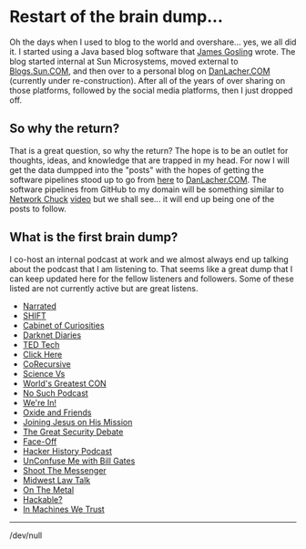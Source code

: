 # Restart of the brain dump...

Oh the days when I used to blog to the world and overshare... yes, we all did it.  I started using a Java based blog software that [James Gosling](https://nighthacks.com) wrote.  The blog started internal at Sun Microsystems, moved external to [Blogs.Sun.COM](https://blogs.sun.com), and then over to a personal blog on [DanLacher.COM](https://danlacher.com) (currently under re-construction).  After all of the years of over sharing on those platforms, followed by the social media platforms, then I just dropped off.

## So why the return?

That is a great question, so why the return?  The hope is to be an outlet for thoughts, ideas, and knowledge that are trapped in my head.  For now I will get the data dumpped into the "posts" with the hopes of getting the software pipelines stood up to go from [here](https://github.com/danlacher/ScriptsDotFileSamples/tree/master/Posts) to [DanLacher.COM](https://danlacher.com).  The software pipelines from GitHub to my domain will be something similar to [Network Chuck](https://networkchuck.com/) [video](https://www.youtube.com/watch?v=dnE7c0ELEH8) but we shall see... it will end up being one of the posts to follow.

## What is the first brain dump?

I co-host an internal podcast at work and we almost always end up talking about the podcast that I am listening to.  That seems like a great dump that I can keep updated here for the fellow listeners and followers.  Some of these listed are not currently active but are great listens.

- [Narrated](https://open.spotify.com/show/6QefEeY1IKYVn5w6nUV83Y)
- [SHIFT](https://open.spotify.com/show/3eydC9n3QFyXumyB8TEjhT)
- [Cabinet of Curiosities](https://www.grimandmild.com/curiosities)
- [Darknet Diaries](https://darknetdiaries.com)
- [TED Tech](https://www.ted.com/podcasts/ted-tech)
- [Click Here](https://therecord.media/podcast)
- [CoRecursive](https://corecursive.com/)
- [Science Vs](https://gimletmedia.com/shows/science-vs)
- [World's Greatest CON](https://worldsgreatestcon.fireside.fm/)
- [No Such Podcast](https://www.nsa.gov/podcast/)
- [We're In!](https://www.synack.com/were-in-podcast/)
- [Oxide and Friends](https://oxide.computer/podcasts/oxide-and-friends)
- [Joining Jesus on His Mission](https://open.spotify.com/show/4FgFRGtZzdLUpfEuwd3Z9X)
- [The Great Security Debate](https://greatsecuritydebate.net/)
- [Face-Off](https://open.spotify.com/show/1XnPbxcS20PCgamDoEmEba)
- [Hacker History Podcast](https://hackerhistory.com/)
- [UnConfuse Me with Bill Gates](https://www.gatesnotes.com/Podcast)
- [Shoot The Messenger](https://open.spotify.com/show/7bH2BhTlTBqfTL3MxOnxGJ)
- [Midwest Law Talk](https://open.spotify.com/show/1eDCGs0JkzOOlMafln552D)
- [On The Metal](https://oxide.computer/podcasts/on-the-metal)
- [Hackable?](https://open.spotify.com/show/77s2POytwHIUGHZHKS01Ct)
- [In Machines We Trust](https://www.technologyreview.com/supertopic/in-machines-we-trust/)

---
/dev/null